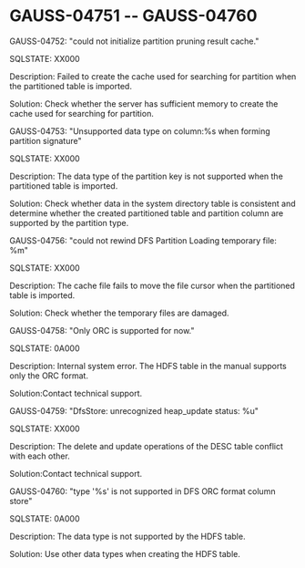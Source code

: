# GAUSS-04751 -- GAUSS-04760<a name="EN-US_TOPIC_0302073433"></a>

GAUSS-04752: "could not initialize partition pruning result cache."

SQLSTATE: XX000

Description: Failed to create the cache used for searching for partition when the partitioned table is imported.

Solution: Check whether the server has sufficient memory to create the cache used for searching for partition.

GAUSS-04753: "Unsupported data type on column:%s when forming partition signature"

SQLSTATE: XX000

Description: The data type of the partition key is not supported when the partitioned table is imported.

Solution: Check whether data in the system directory table is consistent and determine whether the created partitioned table and partition column are supported by the partition type.

GAUSS-04756: "could not rewind DFS Partition Loading temporary file: %m"

SQLSTATE: XX000

Description: The cache file fails to move the file cursor when the partitioned table is imported.

Solution: Check whether the temporary files are damaged.

GAUSS-04758: "Only ORC is supported for now."

SQLSTATE: 0A000

Description: Internal system error. The HDFS table in the manual supports only the ORC format.

Solution:Contact technical support.

GAUSS-04759: "DfsStore: unrecognized heap\_update status: %u"

SQLSTATE: XX000

Description: The delete and update operations of the DESC table conflict with each other.

Solution:Contact technical support.

GAUSS-04760: "type '%s' is not supported in DFS ORC format column store"

SQLSTATE: 0A000

Description: The data type is not supported by the HDFS table.

Solution: Use other data types when creating the HDFS table.

